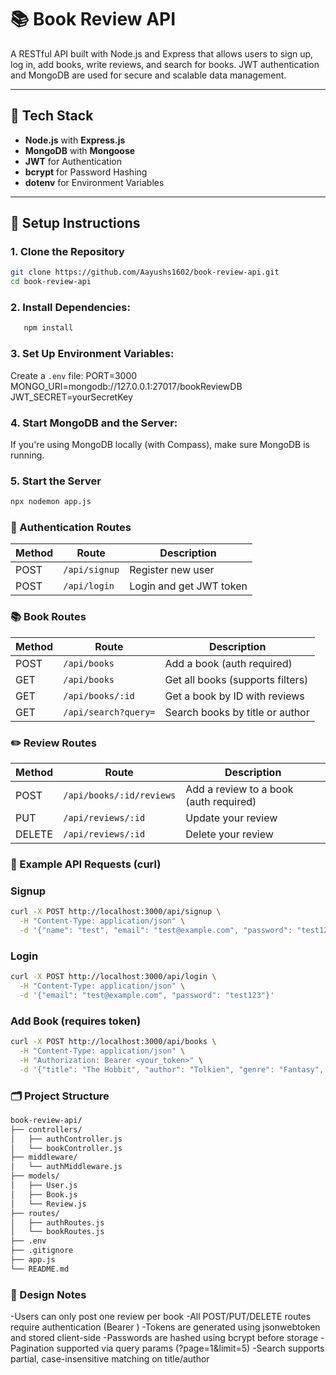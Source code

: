 # 📚 Book Review API

A RESTful API built with Node.js and Express that allows users to sign up, log in, add books, write reviews, and search for books. JWT authentication and MongoDB are used for secure and scalable data management.

---

## 🔧 Tech Stack

- **Node.js** with **Express.js**
- **MongoDB** with **Mongoose**
- **JWT** for Authentication
- **bcrypt** for Password Hashing
- **dotenv** for Environment Variables

---

## 🚀 Setup Instructions

### 1. Clone the Repository

```bash
git clone https://github.com/Aayushs1602/book-review-api.git
cd book-review-api
```

### 2. Install Dependencies:
```bash
   npm install
```

### 3. Set Up Environment Variables:
   Create a `.env` file:
   PORT=3000
   MONGO_URI=mongodb://127.0.0.1:27017/bookReviewDB
   JWT_SECRET=yourSecretKey

### 4. Start MongoDB and the Server:
   If you're using MongoDB locally (with Compass), make sure MongoDB is running.

### 5. Start the Server
```bash
npx nodemon app.js
```


### 🔐 Authentication Routes
| Method | Route         | Description             |
| ------ | ------------- | ----------------------- |
| POST   | `/api/signup` | Register new user       |
| POST   | `/api/login`  | Login and get JWT token |



### 📚 Book Routes
| Method | Route                | Description                      |
| ------ | -------------------- | -------------------------------- |
| POST   | `/api/books`         | Add a book (auth required)       |
| GET    | `/api/books`         | Get all books (supports filters) |
| GET    | `/api/books/:id`     | Get a book by ID with reviews    |
| GET    | `/api/search?query=` | Search books by title or author  |



### ✏️ Review Routes
| Method | Route                    | Description                            |
| ------ | ------------------------ | -------------------------------------- |
| POST   | `/api/books/:id/reviews` | Add a review to a book (auth required) |
| PUT    | `/api/reviews/:id`       | Update your review                     |
| DELETE | `/api/reviews/:id`       | Delete your review                     |



### 🧪 Example API Requests (curl)
### Signup
```bash
curl -X POST http://localhost:3000/api/signup \
  -H "Content-Type: application/json" \
  -d '{"name": "test", "email": "test@example.com", "password": "test123"}'
```

### Login
```bash
curl -X POST http://localhost:3000/api/login \
  -H "Content-Type: application/json" \
  -d '{"email": "test@example.com", "password": "test123"}'
```

### Add Book (requires token)
```bash
curl -X POST http://localhost:3000/api/books \
  -H "Content-Type: application/json" \
  -H "Authorization: Bearer <your_token>" \
  -d '{"title": "The Hobbit", "author": "Tolkien", "genre": "Fantasy", "description": "A fantasy classic"}'
```

### 🗂️ Project Structure
```bash
book-review-api/
├── controllers/
│   ├── authController.js
│   └── bookController.js
├── middleware/
│   └── authMiddleware.js
├── models/
│   ├── User.js
│   ├── Book.js
│   └── Review.js
├── routes/
│   ├── authRoutes.js
│   └── bookRoutes.js
├── .env
├── .gitignore
├── app.js
└── README.md
```

### 🧠 Design Notes

-Users can only post one review per book
-All POST/PUT/DELETE routes require authentication (Bearer <JWT token>)
-Tokens are generated using jsonwebtoken and stored client-side
-Passwords are hashed using bcrypt before storage
-Pagination supported via query params (?page=1&limit=5)
-Search supports partial, case-insensitive matching on title/author
